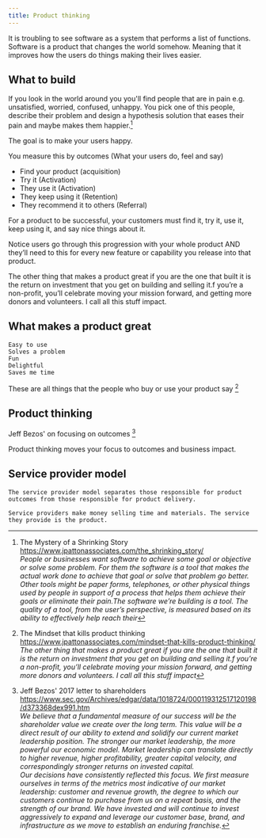 ```yaml
---
title: Product thinking
---
```


It is troubling to see software as a system that performs a list of functions.
Software is a product that changes the world somehow. Meaning that it improves how the users do things making their lives easier.

## What to build
If you look in the world around you you'll find people that are in pain e.g. unsatisfied, worried, confused, unhappy. You pick one of this people, describe their problem and design a hypothesis solution that eases their pain and maybe makes them happier.[^1]

The goal is to make your users happy.

You measure this by outcomes (What your users do, feel and say)
- Find your product (acquisition)
- Try it (Activation)
- They use it (Activation)
- They keep using it (Retention)
- They recommend it to others (Referral)

For a product to be successful, your customers must find it, try it, use it, keep using it, and say nice things about it.

 Notice users go through this progression with your whole product AND they’ll need to this for every new feature or capability you release into that product.

The other thing that makes a product great if you are the one that built it is the return on investment that you get on building and selling it.f you’re a non-profit, you’ll celebrate moving your mission forward, and getting more donors and volunteers. I call all this stuff impact.

## What makes a product great
    Easy to use
    Solves a problem
    Fun
    Delightful
    Saves me time

These are all things that the people who buy or use your product say [^2]

## Product thinking
Jeff Bezos' on focusing on outcomes [^3]

  Product thinking moves your focus to outcomes and business impact. 

## Service provider model
    The service provider model separates those responsible for product outcomes from those responsible for product delivery. 

    Service providers make money selling time and materials. The service they provide is the product. 


[^1]: The Mystery of a Shrinking Story  
  https://www.jpattonassociates.com/the_shrinking_story/  
  _People or businesses want software to achieve some goal or objective or solve some problem. For them the software is a tool that makes the actual work done to achieve that goal or solve that problem go better. Other tools might be paper forms, telephones, or other physical things used by people in support of a process that helps them achieve their goals or eliminate their pain.The software we’re building is a tool. The quality of a tool, from the user’s perspective, is measured based on its ability to effectively help reach their_

[^2]: The Mindset that kills product thinking  
  https://www.jpattonassociates.com/mindset-that-kills-product-thinking/
  _The other thing that makes a product great if you are the one that built it is the return on investment that you get on building and selling it.f you’re a non-profit, you’ll celebrate moving your mission forward, and getting more donors and volunteers. I call all this stuff impact_

[^3]: Jeff Bezos' 2017 letter to shareholders  
  https://www.sec.gov/Archives/edgar/data/1018724/000119312517120198/d373368dex991.htm  
  _We believe that a fundamental measure of our success will be the shareholder value we create over the long term. This value will be a direct result of our ability to extend and solidify our current market leadership position. The stronger our market leadership, the more powerful our economic model. Market leadership can translate directly to higher revenue, higher profitability, greater capital velocity, and correspondingly stronger returns on invested capital.  
  Our decisions have consistently reflected this focus. We first measure ourselves in terms of the metrics most indicative of our market leadership: customer and revenue growth, the degree to which our customers continue to purchase from us on a repeat basis, and the strength of our brand. We have invested and will continue to invest aggressively to expand and leverage our customer base, brand, and infrastructure as we move to establish an enduring franchise._